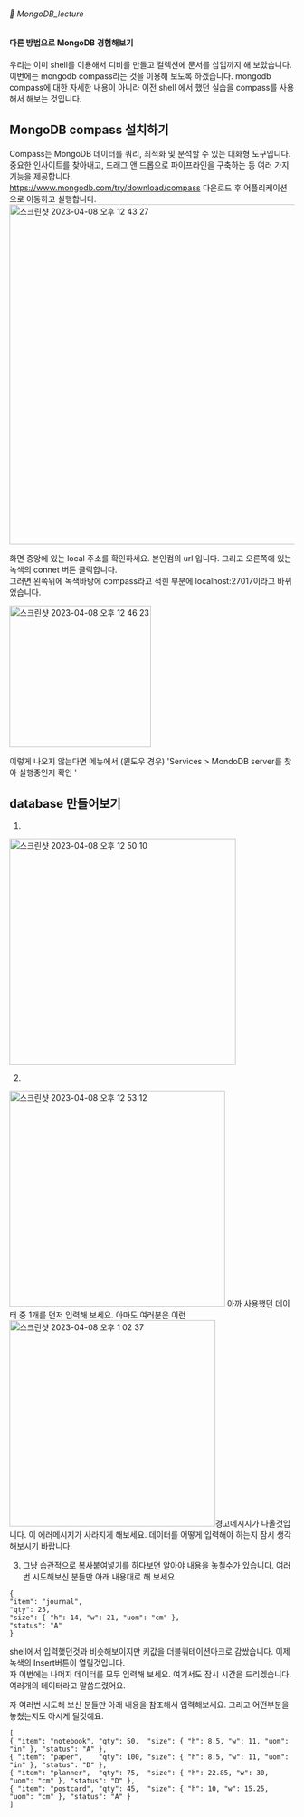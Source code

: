 ###### :cactus:  MongoDB_lecture

####  다른 방법으로 MongoDB 경험해보기 
우리는 이미 shell를 이용해서 디비를 만들고 컬렉션에 문서를 삽입까지 해 보았습니다. 이번에는 mongodb compass라는 것을 이용해 보도록 하겠습니다. mongodb compass에 대한 자세한 내용이 아니라 이전 shell 에서 했던 실습을 compass를 사용해서 해보는 것입니다.

## MongoDB compass 설치하기   
Compass는 MongoDB 데이터를 쿼리, 최적화 및 분석할 수 있는 대화형 도구입니다. 중요한 인사이트를 찾아내고, 드래그 앤 드롭으로 파이프라인을 구축하는 등 여러 가지 기능을 제공합니다.   
https://www.mongodb.com/try/download/compass 다운로드 후 어플리케이션으로 이동하고 실행합니다. 
<img width="600" alt="스크린샷 2023-04-08 오후 12 43 27" src="https://user-images.githubusercontent.com/48478079/230701733-9b68148d-46be-4271-aa6b-27b28a10752d.png">

 화면 중앙에 있는  local 주소를 확인하세요. 본인컴의 url 입니다. 그리고  오른쪽에 있는 녹색의 connet 버튼 클릭합니다.   
 그러면 왼쪽위에 녹색바탕에 compass라고 적힌 부분에 localhost:27017이라고 바뀌었습니다.  
 
 <img width="250" alt="스크린샷 2023-04-08 오후 12 46 23" src="https://user-images.githubusercontent.com/48478079/230701841-cb38af39-41c2-4e19-8577-afc7571e93b5.png">

 
이렇게 나오지 않는다면 메뉴에서 (윈도우 경우) 'Services > MondoDB server를 찾아 실행중인지 확인 '   

## database 만들어보기  
1. 
<img width="400" alt="스크린샷 2023-04-08 오후 12 50 10" src="https://user-images.githubusercontent.com/48478079/230701960-fb5df902-2c21-4eac-9916-d537a9cb3e57.png">

2. 
<img width="381" alt="스크린샷 2023-04-08 오후 12 53 12" src="https://user-images.githubusercontent.com/48478079/230702069-82c2682f-e248-40d6-829e-d6ed91cc5e4b.png">
아까 사용했던 데이터 중 1개를 먼저 입력해 보세요. 아마도  여러분은 이런 <img width="364" alt="스크린샷 2023-04-08 오후 1 02 37" src="https://user-images.githubusercontent.com/48478079/230702353-b26b34de-33cc-4306-9772-29b0abbd3e61.png">경고메시지가 나올것입니다.   
이 에러메시지가 사라지게 해보세요. 데이터를 어떻게 입력해야 하는지 잠시 생각해보시기 바랍니다.  

3. 그냥 습관적으로 복사붙여넣기를 하다보면 알아야 내용을 놓칠수가 있습니다. 여러번 시도해보신 분들만 아래 내용대로 해 보세요 
```
{ 
"item": "journal", 
"qty": 25, 
"size": { "h": 14, "w": 21, "uom": "cm" }, 
"status": "A" 
}
```     
shell에서 입력했던것과 비슷해보이지만 키값을 더블쿼테이션마크로 감쌌습니다. 이제 녹색의 Insert버튼이 열릴것입니다.    
자 이번에는 나머지 데이터를 모두 입력해 보세요. 여기서도 잠시 시간을 드리겠습니다. 여러개의 데이터라고 말씀드렸어요. 

자 여러번 시도해 보신 분들만 아래 내용을 참조해서 입력해보세요. 그리고 어떤부분을 놓쳤는지도 아시게 될것예요. 

```
[
{ "item": "notebook", "qty": 50,  "size": { "h": 8.5, "w": 11, "uom": "in" }, "status": "A" },
{ "item": "paper",    "qty": 100, "size": { "h": 8.5, "w": 11, "uom": "in" }, "status": "D" },
{ "item": "planner",  "qty": 75,  "size": { "h": 22.85, "w": 30, "uom": "cm" }, "status": "D" },
{ "item": "postcard", "qty": 45,  "size": { "h": 10, "w": 15.25, "uom": "cm" }, "status": "A" }
]
```





